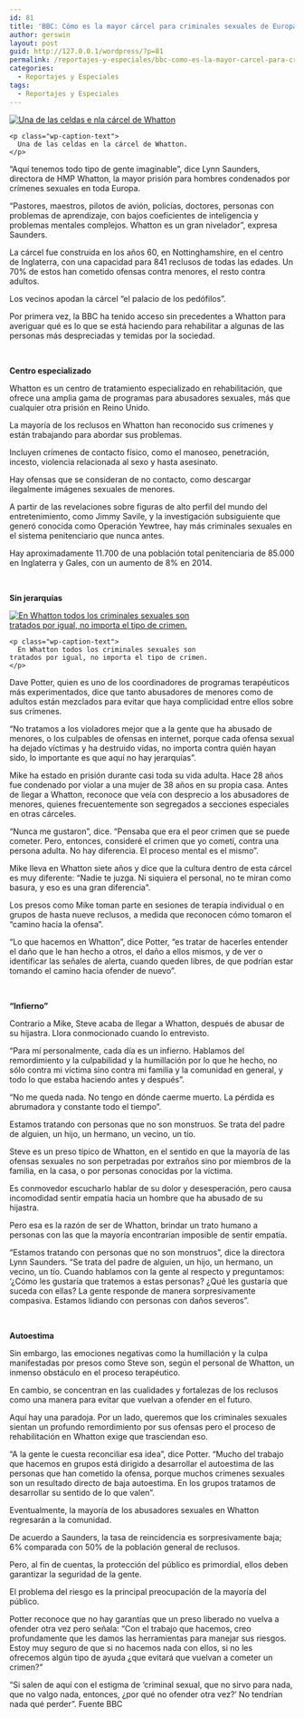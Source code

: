 ```yaml
---
id: 81
title: 'BBC: Cómo es la mayor cárcel para criminales sexuales de Europa'
author: gerswin
layout: post
guid: http://127.0.0.1/wordpress/?p=81
permalink: /reportajes-y-especiales/bbc-como-es-la-mayor-carcel-para-criminales-sexuales-de-europa/
categories:
  - Reportajes y Especiales
tags:
  - Reportajes y Especiales
---
```

<div id="content-area">
  <b></b></p> 
  
  <div class="wp-caption alignleft" id="attachment_405327" style="width: 366px">
    <a data-lightboxplus="lightbox[405326]" href="http://i0.wp.com/www.lanacion.com.ve/fotoedicion//2015/03/150330114731_whatton_624x351_bbc.jpg" title="BBC: Cómo es la mayor cárcel para criminales sexuales de Europa"><img alt="Una de las celdas e nla cárcel de Whatton " class="size-medium wp-image-405327" data-recalc-dims="1" src="http://i0.wp.com/www.lanacion.com.ve/fotoedicion//2015/03/150330114731_whatton_624x351_bbc.jpg?resize=356%2C200" /></a> 
    
    <p class="wp-caption-text">
      Una de las celdas en la cárcel de Whatton.
    </p>
  </div>
  
  <p class="story-body__introduction">
    “Aquí tenemos todo tipo de gente imaginable”, dice Lynn Saunders, directora de HMP Whatton, la mayor prisión para hombres condenados por crímenes sexuales en toda Europa.
  </p>
  
  <p>
    “Pastores, maestros, pilotos de avión, policías, doctores, personas con problemas de aprendizaje, con bajos coeficientes de inteligencia y problemas mentales complejos. Whatton es un gran nivelador”, expresa Saunders.
  </p>
  
  <p>
    La cárcel fue construida en los años 60, en Nottinghamshire, en el centro de Inglaterra, con una capacidad para 841 reclusos de todas las edades. Un 70% de estos han cometido ofensas contra menores, el resto contra adultos.
  </p></p> 
  
  <div class="alignleft">
  </div>
  
  <p>
    Los vecinos apodan la cárcel “el palacio de los pedófilos”.
  </p>
  
  <p>
    Por primera vez, la BBC ha tenido acceso sin precedentes a Whatton para averiguar qué es lo que se está haciendo para rehabilitar a algunas de las personas más despreciadas y temidas por la sociedad.
  </p>
  
  <p>
     
  </p>
  
  <p>
    <strong>Centro especializado </strong>
  </p>
  
  <p>
    Whatton es un centro de tratamiento especializado en rehabilitación, que ofrece una amplia gama de programas para abusadores sexuales, más que cualquier otra prisión en Reino Unido.
  </p>
  
  <p>
    La mayoría de los reclusos en Whatton han reconocido sus crímenes y están trabajando para abordar sus problemas.
  </p>
  
  <p>
    Incluyen crímenes de contacto físico, como el manoseo, penetración, incesto, violencia relacionada al sexo y hasta asesinato.
  </p>
  
  <p>
    Hay ofensas que se consideran de no contacto, como descargar ilegalmente imágenes sexuales de menores.
  </p>
  
  <p>
    A partir de las revelaciones sobre figuras de alto perfil del mundo del entretenimiento, como Jimmy Savile, y la investigación subsiguiente que generó conocida como Operación Yewtree, hay más criminales sexuales en el sistema penitenciario que nunca antes.
  </p>
  
  <p>
    Hay aproximadamente 11.700 de una población total penitenciaria de 85.000 en Inglaterra y Gales, con un aumento de 8% en 2014.
  </p>
  
  <p>
     
  </p>
  
  <p>
    <strong>Sin jerarquías</strong>
  </p>
  
  <div class="wp-caption alignright" id="attachment_405328" style="width: 366px">
    <a data-lightboxplus="lightbox[405326]" href="http://i0.wp.com/www.lanacion.com.ve/fotoedicion//2015/03/150330114836_prision_624x351_ministryofjustice.jpg" title="BBC: Cómo es la mayor cárcel para criminales sexuales de Europa"><img alt="En Whatton todos los criminales sexuales son tratados por igual, no importa el tipo de crimen." class="size-medium wp-image-405328" data-recalc-dims="1" src="http://i1.wp.com/www.lanacion.com.ve/fotoedicion//2015/03/150330114836_prision_624x351_ministryofjustice.jpg?resize=356%2C200" /></a> 
    
    <p class="wp-caption-text">
      En Whatton todos los criminales sexuales son tratados por igual, no importa el tipo de crimen.
    </p>
  </div>
  
  <p>
    Dave Potter, quien es uno de los coordinadores de programas terapéuticos más experimentados, dice que tanto abusadores de menores como de adultos están mezclados para evitar que haya complicidad entre ellos sobre sus crímenes.
  </p>
  
  <p>
    “No tratamos a los violadores mejor que a la gente que ha abusado de menores, o los culpables de ofensas en internet, porque cada ofensa sexual ha dejado víctimas y ha destruido vidas, no importa contra quién hayan sido, lo importante es que aquí no hay jerarquías”.
  </p>
  
  <p>
    Mike ha estado en prisión durante casi toda su vida adulta. Hace 28 años fue condenado por violar a una mujer de 38 años en su propia casa. Antes de llegar a Whatton, reconoce que veía con desprecio a los abusadores de menores, quienes frecuentemente son segregados a secciones especiales en otras cárceles.
  </p>
  
  <p>
    “Nunca me gustaron”, dice. “Pensaba que era el peor crimen que se puede cometer. Pero, entonces, consideré el crimen que yo cometí, contra una persona adulta. No hay diferencia. El proceso mental es el mismo”.
  </p>
  
  <p>
    Mike lleva en Whatton siete años y dice que la cultura dentro de esta cárcel es muy diferente: “Nadie te juzga. Ni siquiera el personal, no te miran como basura, y eso es una gran diferencia”.
  </p>
  
  <p>
    Los presos como Mike toman parte en sesiones de terapia individual o en grupos de hasta nueve reclusos, a medida que reconocen cómo tomaron el “camino hacia la ofensa”.
  </p>
  
  <p>
    “Lo que hacemos en Whatton”, dice Potter, “es tratar de hacerles entender el daño que le han hecho a otros, el daño a ellos mismos, y de ver o identificar las señales de alerta, cuando queden libres, de que podrían estar tomando el camino hacia ofender de nuevo”.
  </p>
  
  <p>
     
  </p>
  
  <p>
    <strong>“Infierno”</strong>
  </p>
  
  <p>
    Contrario a Mike, Steve acaba de llegar a Whatton, después de abusar de su hijastra. Llora conmocionado cuando lo entrevisto.
  </p>
  
  <p>
    “Para mí personalmente, cada día es un infierno. Hablamos del remordimiento y la culpabilidad y la humillación por lo que he hecho, no sólo contra mi víctima sino contra mi familia y la comunidad en general, y todo lo que estaba haciendo antes y después”.
  </p>
  
  <p>
    “No me queda nada. No tengo en dónde caerme muerto. La pérdida es abrumadora y constante todo el tiempo”.
  </p>
  
  <p>
    Estamos tratando con personas que no son monstruos. Se trata del padre de alguien, un hijo, un hermano, un vecino, un tío.
  </p>
  
  <p>
    Steve es un preso típico de Whatton, en el sentido en que la mayoría de las ofensas sexuales no son perpetradas por extraños sino por miembros de la familia, en la casa, o por personas conocidas por la víctima.
  </p>
  
  <p>
    Es conmovedor escucharlo hablar de su dolor y desesperación, pero causa incomodidad sentir empatía hacia un hombre que ha abusado de su hijastra.
  </p>
  
  <p>
    Pero esa es la razón de ser de Whatton, brindar un trato humano a personas con las que la mayoría encontrarían imposible de sentir empatía.
  </p>
  
  <p>
    “Estamos tratando con personas que no son monstruos”, dice la directora Lynn Saunders. “Se trata del padre de alguien, un hijo, un hermano, un vecino, un tío. Cuando hablamos con la gente al respecto y preguntamos: ‘¿Cómo les gustaría que tratemos a estas personas? ¿Qué les gustaría que suceda con ellas? La gente responde de manera sorpresivamente compasiva. Estamos lidiando con personas con daños severos”.
  </p>
  
  <p>
     
  </p>
  
  <p>
    <strong>Autoestima</strong>
  </p>
  
  <p>
    Sin embargo, las emociones negativas como la humillación y la culpa manifestadas por presos como Steve son, según el personal de Whatton, un inmenso obstáculo en el proceso terapéutico.
  </p>
  
  <p>
    En cambio, se concentran en las cualidades y fortalezas de los reclusos como una manera para evitar que vuelvan a ofender en el futuro.
  </p>
  
  <p>
    Aquí hay una paradoja. Por un lado, queremos que los criminales sexuales sientan un profundo remordimiento por sus ofensas pero el proceso de rehabilitación en Whatton exige que trasciendan eso.
  </p>
  
  <p>
    “A la gente le cuesta reconciliar esa idea”, dice Potter. “Mucho del trabajo que hacemos en grupos está dirigido a desarrollar el autoestima de las personas que han cometido la ofensa, porque muchos crímenes sexuales son un resultado directo de baja autoestima. En los grupos tratamos de desarrollar su sentido de lo que valen”.
  </p>
  
  <p>
    Eventualmente, la mayoría de los abusadores sexuales en Whatton regresarán a la comunidad.
  </p>
  
  <p>
    De acuerdo a Saunders, la tasa de reincidencia es sorpresivamente baja; 6% comparada con 50% de la población general de reclusos.
  </p>
  
  <p>
    Pero, al fin de cuentas, la protección del público es primordial, ellos deben garantizar la seguridad de la gente.
  </p>
  
  <p>
    El problema del riesgo es la principal preocupación de la mayoría del público.
  </p>
  
  <p>
    Potter reconoce que no hay garantías que un preso liberado no vuelva a ofender otra vez pero señala: “Con el trabajo que hacemos, creo profundamente que les damos las herramientas para manejar sus riesgos. Estoy muy seguro de que si no hacemos nada con ellos, si no les ofrecemos algún tipo de ayuda ¿que evitará que vuelvan a cometer un crimen?”
  </p>
  
  <p>
    “Si salen de aquí con el estigma de ‘criminal sexual, que no sirvo para nada, que no valgo nada, entonces, ¿por qué no ofender otra vez?’ No tendrían nada qué perder”. Fuente BBC
  </p>
</div>